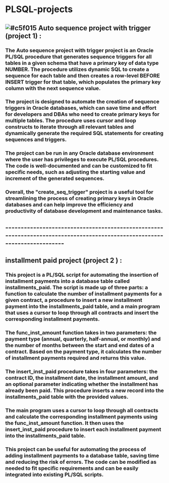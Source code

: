 # PLSQL-projects


   ##  ![#c5f015](https://placehold.co/15x15/c5f015/c5f015.png)  **Auto sequence project with trigger (project 1) :** 

   ### The Auto sequence project with trigger project is an Oracle PL/SQL procedure that generates sequence triggers for all tables in a given schema that have a primary key of data type NUMBER. The procedure utilizes dynamic SQL to create a sequence for each table and then creates a row-level BEFORE INSERT trigger for that table, which populates the primary key column with the next sequence value.

  ### The project is designed to automate the creation of sequence triggers in Oracle databases, which can save time and effort for developers and DBAs who need to create primary keys for multiple tables. The procedure uses cursor and loop constructs to iterate through all relevant tables and dynamically generate the required SQL statements for creating sequences and triggers.

  ### The project can be run in any Oracle database environment where the user has privileges to execute PL/SQL procedures. The code is well-documented and can be customized to fit specific needs, such as adjusting the starting value and increment of the generated sequences.

  ### Overall, the "create_seq_trigger" project is a useful tool for streamlining the process of creating primary keys in Oracle databases and can help improve the efficiency and productivity of database development and maintenance tasks.
  
  ## -------------------------------------------------------------------------------------------------------------------------
  
  ## **installment paid project (project 2 ) :** 
  
  ### This project is a PL/SQL script for automating the insertion of installment payments into a database table called installments_paid. The script is made up of three parts: a function to calculate the number of installment payments for a given contract, a procedure to insert a new installment payment into the installments_paid table, and a main program that uses a cursor to loop through all contracts and insert the corresponding installment payments.

### The func_inst_amount function takes in two parameters: the payment type (annual, quarterly, half-annual, or monthly) and the number of months between the start and end dates of a contract. Based on the payment type, it calculates the number of installment payments required and returns this value.

### The insert_inst_paid procedure takes in four parameters: the contract ID, the installment date, the installment amount, and an optional parameter indicating whether the installment has already been paid. This procedure inserts a new record into the installments_paid table with the provided values.

### The main program uses a cursor to loop through all contracts and calculate the corresponding installment payments using the func_inst_amount function. It then uses the insert_inst_paid procedure to insert each installment payment into the installments_paid table.

### This project can be useful for automating the process of adding installment payments to a database table, saving time and reducing the risk of errors. The code can be modified as needed to fit specific requirements and can be easily integrated into existing PL/SQL scripts.
  





